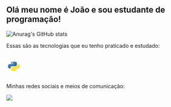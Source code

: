 ## Olá meu nome é João e sou estudante de programação! 

![Anurag's GitHub stats](https://github-readme-stats.vercel.app/api?username=JoaoHenrique&show_icons=true&theme=dark)

Essas são as tecnologias que eu tenho praticado e estudado:
<div style = "display: inline_block"><br>
<img align = "center" alt = "Joao-Python" height = "30" width = "40"
src="https://raw.githubusercontent.com/devicons/devicon/master/icons/python/python-original.svg">
</div>

## 

Minhas redes sociais e meios de comunicação:

<div>
<a href = "mailto:hydr.joaoanhaia5@gmail.com"><img src = "https://img.shields.io/badge/-Gmail-%23333?style=for-the-badge&logo=gmail&logoColor=white" target="_blank">
</a>
</div>
